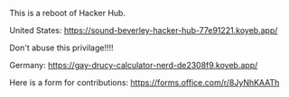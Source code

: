 This is a reboot of Hacker Hub.

United States:
https://sound-beverley-hacker-hub-77e91221.koyeb.app/

Don't abuse this privilage!!!!

Germany:
https://gay-drucy-calculator-nerd-de2308f9.koyeb.app/

Here is a form for contributions:
https://forms.office.com/r/8JyNhKAATh
